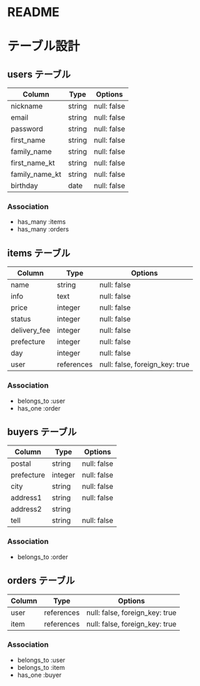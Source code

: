 # README

# テーブル設計

## users テーブル

| Column         | Type   | Options     |
| -------------- | ------ | ----------- |
| nickname       | string | null: false |
| email          | string | null: false |
| password       | string | null: false |
| first_name     | string | null: false |
| family_name    | string | null: false |
| first_name_kt  | string | null: false |
| family_name_kt | string | null: false |
| birthday       | date   | null: false |

### Association

- has_many :items
- has_many :orders

## items テーブル

| Column       | Type     | Options                        |
| ------------ | -------- | ------------------------------ |
| name         | string   | null: false                    |
| info         | text     | null: false                    |
| price        | integer  | null: false                    |
| status       | integer  | null: false                    |
| delivery_fee | integer  | null: false                    |
| prefecture   | integer  | null: false                    |
| day          | integer  | null: false                    |
| user         |references| null: false, foreign_key: true |

### Association

- belongs_to :user
- has_one :order

## buyers テーブル

| Column       | Type     | Options                        |
| ------------ | -------- | ------------------------------ |
| postal       | string   | null: false                    |
| prefecture   | integer  | null: false                    |
| city         | string   | null: false                    |
| address1     | string   | null: false                    |
| address2     | string   |                                |
| tell         | string   | null: false                    |

### Association

- belongs_to :order

## orders テーブル

| Column       | Type     | Options                        |
| ------------ | -------- | ------------------------------ |
| user         |references| null: false, foreign_key: true |
| item         |references| null: false, foreign_key: true |

### Association
- belongs_to :user
- belongs_to :item
- has_one :buyer
